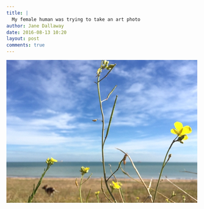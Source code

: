 ```yaml
---
title: |
  My female human was trying to take an art photo
author: Jane Dallaway
date: 2016-08-13 10:20
layout: post
comments: true
---
```


<div><a href="/media/EAtp_FullSizeRender.jpg"><img src="/media/EAtp_thumb_FullSizeRender.jpg" width="500" height="374"/></a></div>



  

      